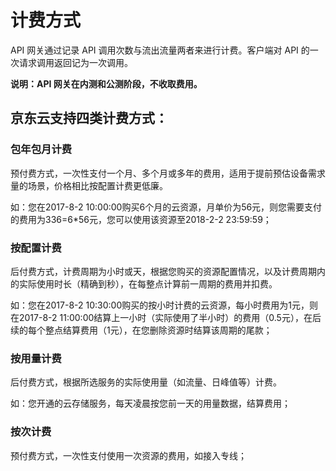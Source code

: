 # 计费方式
API 网关通过记录 API 调用次数与流出流量两者来进行计费。客户端对 API 的一次请求调用返回记为一次调用。

**说明：API 网关在内测和公测阶段，不收取费用。**

## 京东云支持四类计费方式：

 ###   包年包月计费
 预付费方式，一次性支付一个月、多个月或多年的费用，适用于提前预估设备需求量的场景，价格相比按配置计费更低廉。

如：您在2017-8-2 10:00:00购买6个月的云资源，月单价为56元，则您需要支付的费用为336=6*56元，您可以使用该资源至2018-2-2 23:59:59；

 ###   按配置计费
 后付费方式，计费周期为小时或天，根据您购买的资源配置情况，以及计费周期内的实际使用时长（精确到秒），在每整点计算前一周期的费用并扣费。

如：您在2017-8-2 10:30:00购买的按小时计费的云资源，每小时费用为1元，则在2017-8-2 11:00:00结算上一小时（实际使用了半小时）的费用（0.5元），在后续的每个整点结算费用（1元），在您删除资源时结算该周期的尾款；

 ###    按用量计费
 后付费方式，根据所选服务的实际使用量（如流量、日峰值等）计费。

如：您开通的云存储服务，每天凌晨按您前一天的用量数据，结算费用；

 ###    按次计费
 预付费方式，一次性支付使用一次资源的费用，如接入专线；


		
		
		

